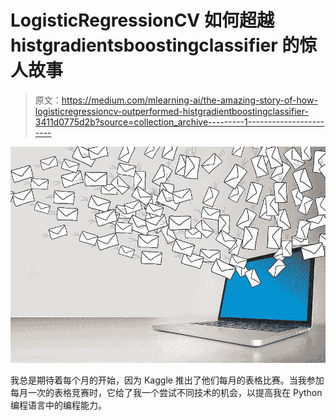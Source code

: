 # LogisticRegressionCV 如何超越 histgradientsboostingclassifier 的惊人故事

> 原文：<https://medium.com/mlearning-ai/the-amazing-story-of-how-logisticregressioncv-outperformed-histgradientboostingclassifier-3411d0775d2b?source=collection_archive---------1----------------------->

![](img/5b412872f9847ffb9ff12dab9d16b1eb.png)

我总是期待着每个月的开始，因为 Kaggle 推出了他们每月的表格比赛。当我参加每月一次的表格竞赛时，它给了我一个尝试不同技术的机会，以提高我在 Python 编程语言中的编程能力。